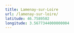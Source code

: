 ```yaml
---
title: Lamenay-sur-Loire
url: /lamenay-sur-loire/
latitude: 46.7589502
longitude: 3.5677344000000004
---
```

